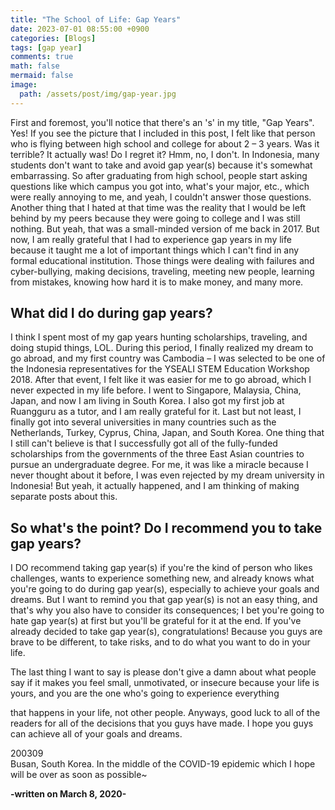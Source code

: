 ```yaml
---
title: "The School of Life: Gap Years"
date: 2023-07-01 08:55:00 +0900
categories: [Blogs]
tags: [gap year]
comments: true
math: false
mermaid: false
image:
  path: /assets/post/img/gap-year.jpg
---
```


First and foremost, you'll notice that there's an 's' in my title, "Gap Years". Yes! If you see the picture that I included in this post, I felt like that person who is flying between high school and college for about 2 – 3 years. Was it terrible? It actually was! Do I regret it? Hmm, no, I don't. In Indonesia, many students don't want to take and avoid gap year(s) because it's somewhat embarrassing. So after graduating from high school, people start asking questions like which campus you got into, what's your major, etc., which were really annoying to me, and yeah, I couldn't answer those questions. Another thing that I hated at that time was the reality that I would be left behind by my peers because they were going to college and I was still nothing. But yeah, that was a small-minded version of me back in 2017. But now, I am really grateful that I had to experience gap years in my life because it taught me a lot of important things which I can't find in any formal educational institution. Those things were dealing with failures and cyber-bullying, making decisions, traveling, meeting new people, learning from mistakes, knowing how hard it is to make money, and many more.

## What did I do during gap years?

I think I spent most of my gap years hunting scholarships, traveling, and doing stupid things, LOL. During this period, I finally realized my dream to go abroad, and my first country was Cambodia – I was selected to be one of the Indonesia representatives for the YSEALI STEM Education Workshop 2018. After that event, I felt like it was easier for me to go abroad, which I never expected in my life before. I went to Singapore, Malaysia, China, Japan, and now I am living in South Korea. I also got my first job at Ruangguru as a tutor, and I am really grateful for it. Last but not least, I finally got into several universities in many countries such as the Netherlands, Turkey, Cyprus, China, Japan, and South Korea. One thing that I still can't believe is that I successfully got all of the fully-funded scholarships from the governments of the three East Asian countries to pursue an undergraduate degree. For me, it was like a miracle because I never thought about it before, I was even rejected by my dream university in Indonesia! But yeah, it actually happened, and I am thinking of making separate posts about this.

## So what's the point? Do I recommend you to take gap years?

I DO recommend taking gap year(s) if you're the kind of person who likes challenges, wants to experience something new, and already knows what you're going to do during gap year(s), especially to achieve your goals and dreams. But I want to remind you that gap year(s) is not an easy thing, and that's why you also have to consider its consequences; I bet you're going to hate gap year(s) at first but you'll be grateful for it at the end. If you've already decided to take gap year(s), congratulations! Because you guys are brave to be different, to take risks, and to do what you want to do in your life.

The last thing I want to say is please don't give a damn about what people say if it makes you feel small, unmotivated, or insecure because your life is yours, and you are the one who's going to experience everything

that happens in your life, not other people. Anyways, good luck to all of the readers for all of the decisions that you guys have made. I hope you guys can achieve all of your goals and dreams.

200309  
Busan, South Korea. In the middle of the COVID-19 epidemic which I hope will be over as soon as possible~

**-written on March 8, 2020-**